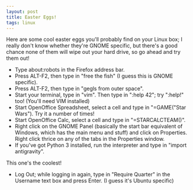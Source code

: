 ```yaml
--- 
layout: post
title: Easter Eggs!
tags: linux
---
```


Here are some cool easter eggs you'll probably find on your Linux box; I really don't know
whether they're GNOME specific, but there's a good chance none of them will wipe out your
hard drive, so go ahead and try them out!

   * Type about:robots in the Firefox address bar.
   * Press ALT-F2, then type in "free the fish" (I guess this is GNOME specific).
   * Press ALT-F2, then type in "gegls from outer space".
   * Start your terminal, type in "vim". Then type in ":help 42"; try ":help!" too!
     (You'll need VIM installed)
   * Start OpenOffice Spreadsheet, select a cell and type in "=GAME("Star Wars").
     Try it a number of times!
   * Start OpenOffice Calc, select a cell and type in "=STARCALCTEAM()".
   * Right click on the GNOME Panel (basically the start bar equivalent of Windows,
     which has the main menu and stuff) and click on Properties. Right click thrice on any
     of the tabs in the Properties window.
   * If you've got Python 3 installed, run the interpreter and type in "import antigravity".

This one's the coolest!

   * Log Out; while logging in again, type in "Require Quarter" in the Username text box
     and press Enter. (I guess it's Ubuntu specific)
